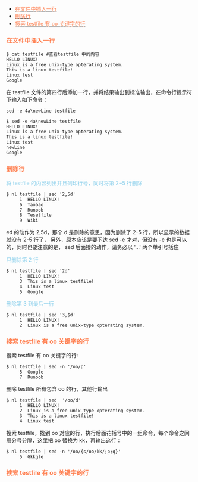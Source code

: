 - [<font color="coral">在文件中插入一行</font>](#font-colorcoral在文件中插入一行font)
- [<font color="coral">删除行</font>](#font-colorcoral删除行font)
- [<font color="coral">搜索 testfile 有 oo 关键字的行</font>](#font-colorcoral搜索-testfile-有-oo-关键字的行font)


### <font color="coral">在文件中插入一行</font>
```
$ cat testfile #查看testfile 中的内容  
HELLO LINUX!  
Linux is a free unix-type opterating system.  
This is a linux testfile!  
Linux test 
Google
```
在 testfile 文件的第四行后添加一行，并将结果输出到标准输出，在命令行提示符下输入如下命令： 
```
sed -e 4a\newLine testfile 
```
```
$ sed -e 4a\newLine testfile 
HELLO LINUX!  
Linux is a free unix-type opterating system.  
This is a linux testfile!  
Linux test 
newLine
Google
```

### <font color="coral">删除行</font>
<font color="skyblue">将 testfile 的内容列出并且列印行号，同时将第 2~5 行删除</font>
```
$ nl testfile | sed '2,5d'
     1  HELLO LINUX!  
     6  Taobao
     7  Runoob
     8  Tesetfile
     9  Wiki
```
ed 的动作为 2,5d，那个 d 是删除的意思，因为删除了 2-5 行，所以显示的数据就没有 2-5 行了， 另外，原本应该是要下达 sed -e 才对，但没有 -e 也是可以的，同时也要注意的是， sed 后面接的动作，请务必以 '...' 两个单引号括住

<font color="skyblue">只删除第 2 行</font>
```
$ nl testfile | sed '2d' 
     1  HELLO LINUX!  
     3  This is a linux testfile!  
     4  Linux test 
     5  Google
```

<font color="skyblue">删除第 3 到最后一行</font>
```
$ nl testfile | sed '3,$d' 
     1  HELLO LINUX!  
     2  Linux is a free unix-type opterating system.  
```

### <font color="coral">搜索 testfile 有 oo 关键字的行</font>
搜索 testfile 有 oo 关键字的行:
```
$ nl testfile | sed -n '/oo/p'
     5  Google
     7  Runoob
```
删除 testfile 所有包含 oo 的行，其他行输出
```
$ nl testfile | sed  '/oo/d'
     1  HELLO LINUX!  
     2  Linux is a free unix-type opterating system.  
     3  This is a linux testfile!  
     4  Linux test 
```
搜索 testfile，找到 oo 对应的行，执行后面花括号中的一组命令，每个命令之间用分号分隔，这里把 oo 替换为 kk，再输出这行：
```
$ nl testfile | sed -n '/oo/{s/oo/kk/;p;q}'  
     5  Gkkgle
```

### <font color="coral">搜索 testfile 有 oo 关键字的行</font>